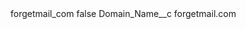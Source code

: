 <?xml version="1.0" encoding="UTF-8"?>
<CustomMetadata xmlns="http://soap.sforce.com/2006/04/metadata" xmlns:xsi="http://www.w3.org/2001/XMLSchema-instance" xmlns:xsd="http://www.w3.org/2001/XMLSchema">
    <label>forgetmail_com</label>
    <protected>false</protected>
    <values>
        <field>Domain_Name__c</field>
        <value xsi:type="xsd:string">forgetmail.com</value>
    </values>
</CustomMetadata>
